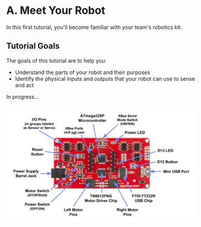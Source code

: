 # A. Meet Your Robot

In this first tutorial, you'll become familiar with your team's robotics kit.

## Tutorial Goals <a id="tutorial-goals"></a>

The goals of this tutorial are to help you:

* Understand the parts of your robot and their purposes
* Identify the physical inputs and outputs that your robot can use to sense and act 

In progress...

![RedBot Circuit Board](../.gitbook/assets/redbot-mainboard-annotated.jpg)
